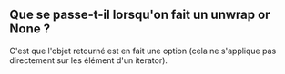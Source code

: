 ## Que se passe-t-il lorsqu'on fait un unwrap or None ?
C'est que l'objet retourné est en fait une option (cela ne s'applique pas directement sur les élément d'un iterator).


